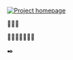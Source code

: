 [![Project homepage](https://img.shields.io/badge/Project%20homepage-nevmenandr.github.io-ff0080)](https://nevmenandr.github.io)

👨🏼‍🎓

👩🏻‍💻📓✍🏻💡

✒️
